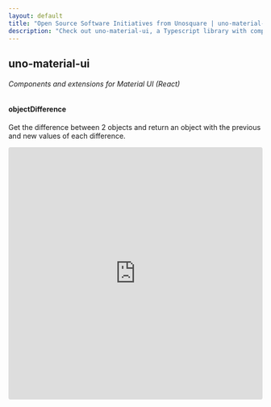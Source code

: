 ```yaml
---
layout: default
title: "Open Source Software Initiatives from Unosquare | uno-material-ui"
description: "Check out uno-material-ui, a Typescript library with components and extensions for Material UI (React)."
---
```


<div class="container content-home">
<h2>uno-material-ui</h2>
<h6>Components and extensions for Material UI (React)</h6>
  <div class="row">
    <div class="col-12 mb-4">
        <h4 class="text-uppercase">objectDifference</h4>
          <p>
            Get the difference between 2 objects and return an object with the previous and new values of each difference.
          </p>
          <iframe
            src="https://codesandbox.io/embed/happy-albattani-q4okk?expanddevtools=1&fontsize=14&hidenavigation=1&theme=dark"
            style="width:100%; height:500px; border:0; border-radius: 4px; overflow:hidden;"
            title="Uno-JS/objectDifference"
            allow="geolocation; microphone; camera; midi; vr; accelerometer; gyroscope; payment; ambient-light-sensor; encrypted-media; usb"
            sandbox="allow-modals allow-forms allow-popups allow-scripts allow-same-origin"
          ></iframe>
      </div>
  </div>
</div>
